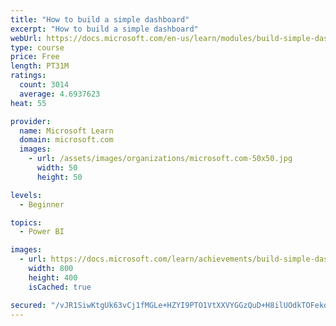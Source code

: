 ```yaml
---
title: "How to build a simple dashboard"
excerpt: "How to build a simple dashboard"
webUrl: https://docs.microsoft.com/en-us/learn/modules/build-simple-dashboard/
type: course
price: Free
length: PT31M
ratings:
  count: 3014
  average: 4.6937623
heat: 55

provider:
  name: Microsoft Learn
  domain: microsoft.com
  images:
    - url: /assets/images/organizations/microsoft.com-50x50.jpg
      width: 50
      height: 50

levels:
  - Beginner

topics:
  - Power BI

images:
  - url: https://docs.microsoft.com/learn/achievements/build-simple-dashboard-social.png
    width: 800
    height: 400
    isCached: true

secured: "/vJR1SiwKtgUk63vCj1fMGLe+HZYI9PTO1VtXXVYGGzQuD+H8ilUOdkTOFekoGGAAhJ/9PxTlnA++4HYS+2x0U5wOhtdxNJnGT/P1tlSEyrL35rgH+yE3MpmG2bSfRKWXKtQypaliVDCn6HS42tBdl9JLL8SskQC3gSwqdmZJjH+VDC0FPWZY/a1wZj1sPrEKyAsysytkP0Z4qYZgzm9r3sXAlUjD1BBYcZ6JvKhk6W137BmR3MqzOvQXi4JHt9huZRz+zsICevN65Ee3lgPoDOT9fyh5109JYWYD6mW6G+0BDZ5kTPoXMNrq+JavB16Ex3zfcdyz5KXxFbpyOQ6uO1W2QdptaHCCWk3QvQ1QiZrI1n0u3ISKniK22fISIpThk38W45ctyKD8ML2PfNo8dbDjuYVsNFdB/1oOXJ9fG4=;6hhxQZ91Fxgg11ZPbCZcuQ=="
---
```


